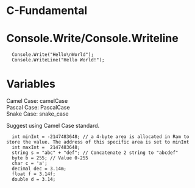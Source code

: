 # C-Fundamental

# Console.Write/Console.Writeline
```
  Console.Write("Hello\nWorld");
  Console.WriteLine("Hello World!");
```
# Variables
Camel Case: camelCase<br>
Pascal Case: PascalCase<br>
Snake Case: snake_case<br>

Suggest using Camel Case standard.
```
  int minInt = -2147483648; // a 4-byte area is allocated in Ram to store the value. The address of this specific area is set to minInt
  int maxInt =  2147483648;
  string s = "abc" + "def"; // Concatenate 2 string to "abcdef"
  byte b = 255; // Value 0-255
  char c = 'a';
  decimal dec = 3.14m;
  float f = 3.14f; 
  double d = 3.14;
```
